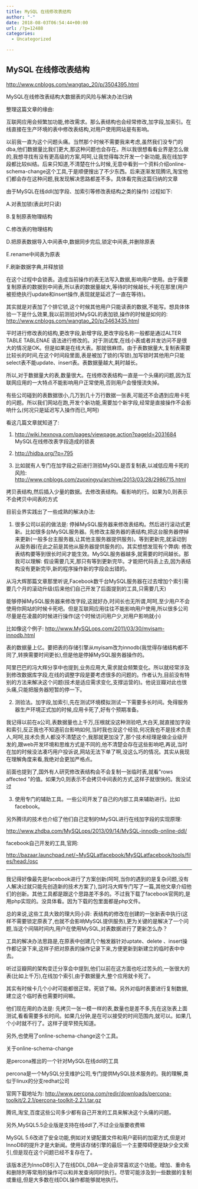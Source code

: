 ```yaml
---
title: MySQL 在线修改表结构
author: "-"
date: 2018-08-03T06:54:44+00:00
url: /?p=12488
categories:
  - Uncategorized

---
```

## MySQL 在线修改表结构
http://www.cnblogs.com/wangtao_20/p/3504395.html

MySQL在线修改表结构大数据表的风险与解决办法归纳
  
整理这篇文章的缘由: 

互联网应用会频繁加功能,修改需求。那么表结构也会经常修改,加字段,加索引。在线直接在生产环境的表中修改表结构,对用户使用网站是有影响。

以前我一直为这个问题头痛。当然那个时候不需要我来考虑,虽然我们没专门的dba,他们数据量比我们更大,那这种问题也会存在。所以我很想看看业界是怎么做的,我想寻找有没有更高级的方案,呵呵,让我觉得每次开发一个新功能,我在线加字段都比较纠结。后来只知道,不清楚在什么时候,无意中看到一个资料介绍online-schema-change这个工具,于是顺便搜出了不少东西。后来逐渐发现腾讯,淘宝他们都会存在这种问题,我发现解决思路都差不多。具体看完我这篇归纳的文章

由于MySQL在线ddl(加字段、加索引等修改表结构之类的操作) 过程如下: 

A.对表加锁(表此时只读)
  
B.复制原表物理结构
  
C.修改表的物理结构
  
D.把原表数据导入中间表中,数据同步完后,锁定中间表,并删除原表
  
E.rename中间表为原表
  
F.刷新数据字典,并释放锁

在这个过程中会锁表。造成当前操作的表无法写入数据,影响用户使用。由于需要复制原表的数据到中间表,所以表的数据量越大,等待的时候越长,卡死在那里(用户被拒绝执行update和insert操作,表现就是延迟了一直在等待)。

其实就是对表加了个排它锁,这个时候其他用户只能读表的数据,不能写。想具体体验一下是什么效果,我以前测验对MySQL的表加锁,操作的时候是如何的: http://www.cnblogs.com/wangtao_20/p/3463435.html

平时进行修改表的结构,更改字段,新增字段,更改字段名称一般都是通过ALTER TABLE TABLENAE 语法进行修改的。对于测试库,在线小表或者并发访问不是很大的情况是OK。但是如果是在线大表。那就很麻烦。由于表数据量大,复制表需要比较长的时间,在这个时间段里面,表是被加了锁的(写锁),加写锁时其他用户只能select表不能update、insert表。表数据量越大,耗时越长。

所以,对于数据量大的表,数量很大。在线修改表结构一直是一个头痛的问题,因为互联网应用的一大特点不能影响用户正常使用,否则用户会慢慢流失掉。

有些公司碰到的表数据很小,几万到几十万行数据一张表,可能还不会遇到应用卡死的问题。所以我们网站在跑,开发个新功能,需要加个新字段,经常是直接操作不会影响什么(何况只是延迟写入操作而已,呵呵)

看这几篇文章就知道了: 

1. http://wiki.hexnova.com/pages/viewpage.action?pageId=2031684 MySQL在线修改表字段造成的锁表

2. http://hidba.org/?p=795

3. 比如就有人专门在加字段之前进行测验MySQL是否复制表,以减低应用卡死的风险: http://www.cnblogs.com/zuoxingyu/archive/2013/03/28/2986715.html

拷贝表结构,然后插入少量的数据。去修改表结构。看影响的行。如果为0,则表示不会拷贝中间表的方式

目前业界实践出了一些成熟的解决办法: 

1. 很多公司以前的做法是: 停掉MySQL服务器来修改表结构。然后进行滚动式更新。比如很多台MySQL服务器。先修改主服务器的表结构,把这台服务器停掉来更新(一般多台主服务器,让其他主服务器提供服务)。等到更新完,就滚动到从服务器(在此之前是其他从服务器提供服务的)。其实想想发现有个弊病: 修改表结构要等到很长时间才能生效。MySQL服务器越多,就需要的时间越长。那我可以理解: 假设需要几天,那只有等到更新完毕。才能把代码丢上去,因为表结构没有更新完毕,新的程序操作新的字段会出错的。

从冯大辉那篇文章那里听说,Facebook数千台MySQL服务器在过去增加个索引需要几个月的滚动升级(后来他们自己开发了后面提到的工具,只需要几天)

能够停掉MySQL服务器来修改字段,这就好办,时间长也无所谓,呵呵,至少用户不会使用你网站的时候卡死吧。但是互联网应用往往不能影响用户使用,所以很多公司尽量是在凌晨的时候进行操作(这个时候访问用户少,对用户影响就小)

比如像这个例子: http://www.MySQLops.com/2011/03/30/myisam-innodb.html

表的数据量上亿。要把表的存储引擎从myisam改为innodb(我觉得存储结构都不同了,转换需要时间更长),但是他是停掉MySQL服务器操作的。

阿里巴巴的冯大辉分享中也提到,业务应用大,需求就会频繁变化。所以就经常涉及到修改数据库字段,在线的调整字段是要考虑很多的问题的。作者认为,目前没有特别的方法来解决这个问题(技术是适应需求变化,支撑运营的)。他说豆瓣对此也很头痛,只能把服务器短暂的停一下。

2. 测验法。加字段,加索引,先在测试环境模拟测试一下需要多长时间。免得服务器生产环境正式加的时候,应用卡死了,好有个预期准备。

我记得以前在a公司,表数据量也上千万,压根就没这种测验吧,大白天,就直接加字段和索引,反正我也不知道前台影响如何,当时我也没这个经验,何况我也不是技术负责人,呵呵,技术负责人都没不清楚这个,我那就更加没了,那个技术经理是做企业级开发的,跟web开发环境和思维方式是不同的,他不清楚会存在这些影响吧,再说,当时在加的时候没法凑巧用户投诉说,网站无法下单了啊,没这么巧的情况。其实从我现在理解角度来看,我绝对会更加严格点。

前面也提到了,国外有人研究修改表结构会不会复制一张临时表,就看"rows affected "的值。如果为0,则表示不会拷贝中间表的方式,这样子就很快的。我没试过

3. 使用专门的辅助工具。一些公司开发了自己的内部工具来辅助进行。比如facebook。

另外腾讯的技术也介绍了他们自己定制的tMySQL进行在线加字段的实现原理: 

http://www.zhdba.com/MySQLops/2013/09/14/MySQL-innodb-online-ddl/

facebook自己开发的工具,官网: 

http://bazaar.launchpad.net/~MySQLatfacebook/MySQLatfacebook/tools/files/head:/osc

* * *

我记得好像最先是facebook进行了方案创新(呵呵,当你的遇到的是复杂问题,没有人解决过就只能先创造新的技术方案了),当时冯大辉专门写了一篇,其他文章介绍他们的创新。其他工具都是跟这个思路差不多的。不过我下载了facebook官网的,是用php实现的。没具体看。因为下载的包里面都是php文件。

总的来说,这些工具大致的理大同小异: 表结构的修改在创建的一张新表中执行(这样不需要锁定原表了,也就不会影响MySQL提供服务),更为关键的是解决了一个问题,当这个间隔时间内,用户在使用MySQL,对表数据进行了更新怎么办？

工具的解决办法思路是,在原表中创建几个触发器针对uptate、delete 、insert操作都记录下来,这样子把对原表的操作记录下来,方便更新到新建立的临时表中中去。

听过豆瓣网的架构变迁分享会中提到,他们以前在这方面也吃过苦头的,一张很大的表(比如上千万),在线加个索引,由于数据量大,整个应用就卡死了。

其实有时候卡几个小时可能都很正常。死锁了嘛。另外对临时表要进行复制数据,建立这个临时表也需要时间嘛。

他们现在用的办法是: 先拷贝一张一模一样的表,数量也是差不多,先在这张表上面测试,看看需要多长时间。如果几分钟,是在可以接受的时间范围内,就可以。如果几个小时就不行了。这样子提早预先知道。

另外,也使用了online-schema-change这个工具。

关于online-schema-change

是percona推出的一个针对MySQL在线ddl的工具

percona是一个MySQL分支维护公司,专门提供MySQL技术服务的。我的理解,类似于linux的分支redhat公司

官网下载地址为: http://www.percona.com/redir/downloads/percona-toolkit/2.2.1/percona-toolkit-2.2.1.tar.gz

腾讯,淘宝,百度这些公司多少都有自己开发的工具来解决这个头痛的问题。

另外,MySQL5.5企业版是支持在线ddl了,不过企业版要收费嘛

MySQL 5.6改进了安全功能,例如对关键配置文件和用户密码的加密方式,但是对InnoDB的提升才是大新闻。使用该存储引擎的最后一个主要障碍便是缺少全文索引,但是现在这个问题已经不复存在了。

该版本还为InnoDB引入了在线DDL,DBA一定会非常喜欢这个功能。增加、重命名和删除列等常用的操作可以和并发查询同时执行。尽管可能涉及到一些数据的复制或重组,但是大多数在线DDL操作都能够就地执行。